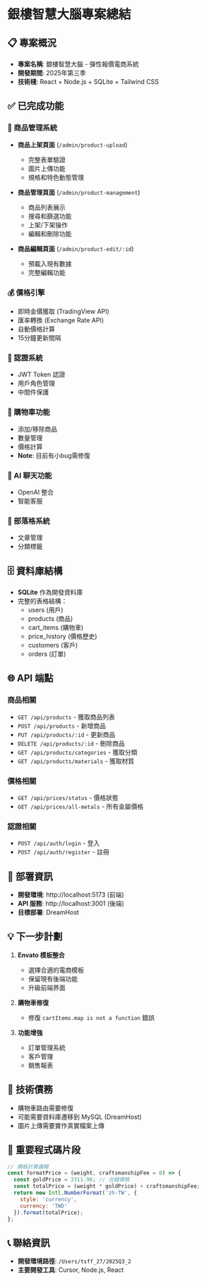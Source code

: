 # 銀樓智慧大腦專案總結

## 📋 專案概況
- **專案名稱**: 銀樓智慧大腦 - 彈性報價電商系統
- **開發期間**: 2025年第三季
- **技術棧**: React + Node.js + SQLite + Tailwind CSS

## ✅ 已完成功能

### 🏪 商品管理系統
- **商品上架頁面** (`/admin/product-upload`)
  - 完整表單驗證
  - 圖片上傳功能
  - 規格和特色動態管理
  
- **商品管理頁面** (`/admin/product-management`)
  - 商品列表展示
  - 搜尋和篩選功能
  - 上架/下架操作
  - 編輯和刪除功能
  
- **商品編輯頁面** (`/admin/product-edit/:id`)
  - 預載入現有數據
  - 完整編輯功能

### 💰 價格引擎
- 即時金價獲取 (TradingView API)
- 匯率轉換 (Exchange Rate API)
- 自動價格計算
- 15分鐘更新間隔

### 🔐 認證系統
- JWT Token 認證
- 用戶角色管理
- 中間件保護

### 🛒 購物車功能
- 添加/移除商品
- 數量管理
- 價格計算
- **Note**: 目前有小bug需修復

### 🤖 AI 聊天功能
- OpenAI 整合
- 智能客服

### 📝 部落格系統
- 文章管理
- 分類標籤

## 🗄️ 資料庫結構
- **SQLite** 作為開發資料庫
- 完整的表格結構：
  - users (用戶)
  - products (商品)
  - cart_items (購物車)
  - price_history (價格歷史)
  - customers (客戶)
  - orders (訂單)

## 🌐 API 端點

### 商品相關
- `GET /api/products` - 獲取商品列表
- `POST /api/products` - 新增商品
- `PUT /api/products/:id` - 更新商品
- `DELETE /api/products/:id` - 刪除商品
- `GET /api/products/categories` - 獲取分類
- `GET /api/products/materials` - 獲取材質

### 價格相關
- `GET /api/prices/status` - 價格狀態
- `GET /api/prices/all-metals` - 所有金屬價格

### 認證相關
- `POST /api/auth/login` - 登入
- `POST /api/auth/register` - 註冊

## 🚀 部署資訊
- **開發環境**: http://localhost:5173 (前端)
- **API 服務**: http://localhost:3001 (後端)
- **目標部署**: DreamHost

## 💡 下一步計劃
1. **Envato 模板整合**
   - 選擇合適的電商模板
   - 保留現有後端功能
   - 升級前端界面

2. **購物車修復**
   - 修復 `cartItems.map is not a function` 錯誤

3. **功能增強**
   - 訂單管理系統
   - 客戶管理
   - 銷售報表

## 🔧 技術債務
- 購物車路由需要修復
- 可能需要資料庫遷移到 MySQL (DreamHost)
- 圖片上傳需要實作真實檔案上傳

## 📝 重要程式碼片段
```javascript
// 價格計算邏輯
const formatPrice = (weight, craftsmanshipFee = 0) => {
  const goldPrice = 3311.96; // 台錢價格
  const totalPrice = (weight * goldPrice) + craftsmanshipFee;
  return new Intl.NumberFormat('zh-TW', {
    style: 'currency',
    currency: 'TWD'
  }).format(totalPrice);
};
```

## 📞 聯絡資訊
- **開發環境路徑**: `/Users/tsff_27/2025Q3_2`
- **主要開發工具**: Cursor, Node.js, React